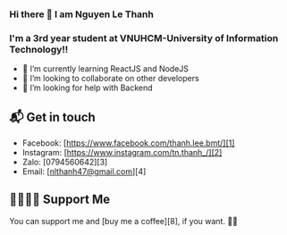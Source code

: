 ### Hi there 👋 I am Nguyen Le Thanh

### I'm a 3rd year student at VNUHCM-University of Information Technology!!

<!--
**ThanhLeNguyenUIT/ThanhLeNguyenUIT** is a ✨ _special_ ✨ repository because its `README.md` (this file) appears on your GitHub profile.

Here are some ideas to get you started:
-->
- 🌱 I’m currently learning ReactJS and NodeJS
- 👯 I’m looking to collaborate on other developers
- 🤔 I’m looking for help with Backend

## 📬 Get in touch

- Facebook: [https://www.facebook.com/thanh.lee.bmt/][1]
- Instagram: [https://www.instagram.com/tn.thanh_/][2]
- Zalo: [0794560642][3]
- Email: [nlthanh47@gmail.com][4]

## 🤜🏻🤛🏻 Support Me

You can support me and [buy me a coffee][8], if you want. 🙏🏻

